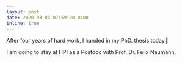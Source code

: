 ```yaml
---
layout: post
date: 2020-03-04 07:59:00-0400
inline: true
---
```


After four years of hard work, I handed in my PhD. thesis today:tada: 

I am going to stay at HPI as a Postdoc with Prof. Dr. Felix Naumann.
